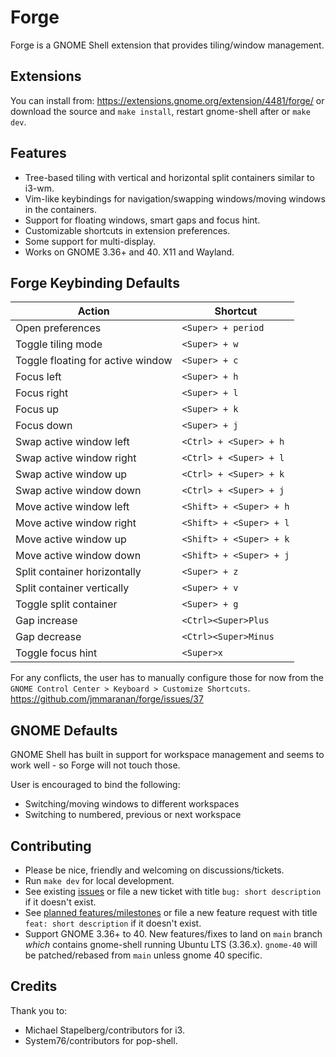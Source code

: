 # Forge

Forge is a GNOME Shell extension that provides tiling/window management.

## Extensions
You can install from: https://extensions.gnome.org/extension/4481/forge/ or download the source and `make install`, restart gnome-shell after or `make dev`.

## Features
- Tree-based tiling with vertical and horizontal split containers similar to i3-wm.
- Vim-like keybindings for navigation/swapping windows/moving windows in the containers.
- Support for floating windows, smart gaps and focus hint.
- Customizable shortcuts in extension preferences.
- Some support for multi-display.
- Works on GNOME 3.36+ and 40. X11 and Wayland.

## Forge Keybinding Defaults

| Action | Shortcut |
| --- | --- |
| Open preferences | `<Super> + period` |
| Toggle tiling mode |`<Super> + w` |
| Toggle floating for active window | `<Super> + c` |
| Focus left | `<Super> + h` |
| Focus right | `<Super> + l` |
| Focus up | `<Super> + k` |
| Focus down | `<Super> + j` |
| Swap active window left | `<Ctrl> + <Super> + h` |
| Swap active window right | `<Ctrl> + <Super> + l` |
| Swap active window up | `<Ctrl> + <Super> + k` |
| Swap active window down | `<Ctrl> + <Super> + j` |
| Move active window left | `<Shift> + <Super> + h` |
| Move active window right | `<Shift> + <Super> + l` |
| Move active window up | `<Shift> + <Super> + k` |
| Move active window down | `<Shift> + <Super> + j` |
| Split container horizontally | `<Super> + z` |
| Split container vertically | `<Super> + v` |
| Toggle split container | `<Super> + g` |
| Gap increase | `<Ctrl><Super>Plus` |
| Gap decrease | `<Ctrl><Super>Minus` |
| Toggle focus hint | `<Super>x` |

For any conflicts, the user has to manually configure those for now from the
`GNOME Control Center > Keyboard > Customize Shortcuts`. https://github.com/jmmaranan/forge/issues/37

## GNOME Defaults

GNOME Shell has built in support for workspace management and seems to work well - so Forge will not touch those.

User is encouraged to bind the following:
- Switching/moving windows to different workspaces
- Switching to numbered, previous or next workspace

## Contributing

- Please be nice, friendly and welcoming on discussions/tickets.
- Run `make dev` for local development.
- See existing [issues](https://github.com/jmmaranan/forge/issues) or file a new ticket with title `bug: short description` if it doesn't exist.
- See [planned features/milestones](https://github.com/jmmaranan/forge/milestones) or file a new feature request with title `feat: short description` if it doesn't exist.
- Support GNOME 3.36+ to 40. New features/fixes to land on `main` branch _which_ contains gnome-shell running Ubuntu LTS (3.36.x). `gnome-40` will be patched/rebased from `main` unless gnome 40 specific.

## Credits

Thank you to: 
- Michael Stapelberg/contributors for i3.
- System76/contributors for pop-shell.
